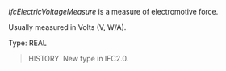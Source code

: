 ﻿_IfcElectricVoltageMeasure_ is a measure of electromotive force.

Usually measured in Volts (V, W/A).

Type: REAL

> HISTORY&nbsp; New type in IFC2.0.
